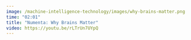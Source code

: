 ```yaml
---
image: /machine-intelligence-technology/images/why-brains-matter.png
time: "02:01"
title: "Numenta: Why Brains Matter"
video: https://youtu.be/rLTrUn7UYpQ 
---
```

